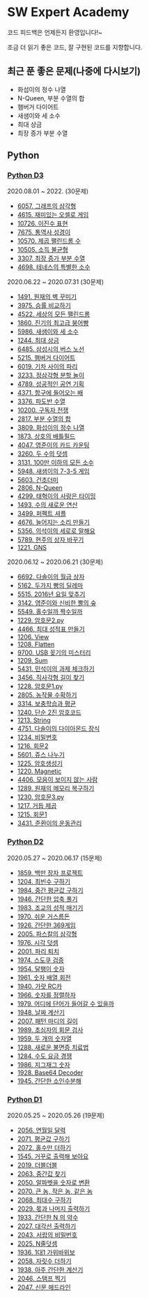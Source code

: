 # SW Expert Academy

코드 피드백은 언제든지 환영입니다!~

조금 더 읽기 좋은 코드, 잘 구현된 코드를 지향합니다.

## 최근 푼 좋은 문제(나중에 다시보기)

- 화섭이의 정수 나열
- N-Queen, 부분 수열의 합
- 햄버거 다이어트
- 새샘이와 세 소수
- 최대 상금
- 최장 증가 부분 수열

## Python

### [Python D3](./Python%20D3/)

2020.08.01 ~ 2022. (30문제)

- [6057. 그래프의 삼각형](./Python%20D3/6057.%20그래프의%20삼각형.py)
- [4615. 재미있는 오셀로 게임](./Python%20D3/4615.%20재미있는%20오셀로%20게임.py)
- [10726. 이진수 표현](./Python%20D3/10726.%20이진수%20표현.py)
- [7675. 통역사 성경이](./Python%20D3/7675.%20통역사%20성경이.py)
- [10570. 제곱 팰린드롬 수](./Python%20D3/10570.%20제곱%20팰린드롬%20수.py)
- [10505. 소득 불균형](./Python%20D3/10505.%20소득%20불균형.py)
- [3307. 최장 증가 부분 수열](./Python%20D3/3307.%20최장%20증가%20부분%20수열.py)
- [4698. 테네스의 특별한 소수](./Python%20D3/4698.%20테네스의%20특별한%20소수.py)

2020.06.22 ~ 2020.07.31 (30문제)

- [1491. 원재의 벽 꾸미기](Python%20D3/1491.%20원재의%20벽%20꾸미기.py)
- [3975. 승률 비교하기](./Python%20D3/3975.%20승률%20비교하기.py)
- [4522. 세상의 모든 팰린드롬](./Python%20D3/4522.%20세상의%20모든%20팰린드롬.py)
- [1860. 진기의 최고급 붕어빵](./Python%20D3/1860.%20진기의%20최고급%20붕어빵.py)
- [5986. 새샘이와 세 소수](./Python%20D3/5986.%20새샘이와%20세%20소수.py)
- [1244. 최대 상금](Python%20D3/1244.%20최대%20상금.py)
- [6485. 삼성시의 버스 노선](./Python%20D3/6485.%20삼성시의%20버스%20노선.py)
- [5215. 햄버거 다이어트](./Python%20D3/5215.%20햄버거%20다이어트.py)
- [6019. 기차 사이의 파리](./Python%20D3/6019.%20기차%20사이의%20파리.py)
- [3233. 정삼각형 분할 놀이](./Python%20D3/3233.%20정삼각형%20분할%20놀이.py)
- [4789. 성공적인 공연 기획](Python%20D3/4789.%20성공적인%20공연%20기획.py)
- [4371. 항구에 들어오는 배](./Python%20D3/4371.%20항구에%20들어오는%20배.py)
- [3376. 파도반 수열](./Python%20D3/3376.%20파도반%20수열.py)
- [10200. 구독자 전쟁](./Python%20D3/10200.%20구독자%20전쟁.py)
- [2817. 부분 수열의 합](./Python%20D3/2817.%20부분%20수열의%20합.py)
- [3809. 화섭이의 정수 나열](./Python%20D3/3809.%20화섭이의%20정수%20나열.py)
- [1873. 상호의 배틀필드](./Python%20D3/1873.%20상호의%20배틀필드.py)
- [4047. 영준이의 카드 카운팅](./Python%20D3/4047.%20영준이의%20카드%20카운팅.py)
- [3260. 두 수의 덧셈](./Python%20D3/3260.%20두%20수의%20덧셈.py)
- [3131. 100만 이하의 모든 소수](./Python%20D3/3131.%20100만%20이하의%20모든%20소수.py)
- [5948. 새샘이의 7-3-5 게임](./Python%20D3/5948.%20새샘이의%207-3-5%20게임.py)
- [5603. 건초더미](./Python%20D3/5603.%20건초더미.py)
- [2806. N-Queen](./Python%20D3/2806.%20N-Queen.py)
- [4299. 태혁이의 사랑은 타이밍](./Python%20D3/4299.%20태혁이의%20사랑은%20타이밍.py)
- [1493. 수의 새로운 연산](./Python%20D3/1493.%20수의%20새로운%20연산.py)
- [3499. 퍼펙트 셔플](./Python%20D3/3499.%20퍼펙트%20셔플.py)
- [4676. 늘어지는 소리 만들기](./Python%20D3/4676.%20늘어지는%20소리%20만들기.py)
- [5356. 의석이의 세로로 말해요](./Python%20D3/5356.%20의석이의%20세로로%20말해요.py)
- [5789. 현주의 상자 바꾸기](./Python%20D3/5789.%20현주의%20상자%20바꾸기.py)
- [1221. GNS](./Python%20D3/1221.%20GNS.py)

2020.06.12 ~ 2020.06.21 (30문제)

- [6692. 다솔이의 월급 상자](./Python%20D3/6692.%20다솔이의%20월급%20상자.py)
- [5162. 두가지 빵의 딜레마](./Python%20D3/5162.%20두가지%20빵의%20딜레마.py)
- [5515. 2016년 요일 맞추기](./Python%20D3/5515.%202016년%20요일%20맞추기.py)
- [3142. 영준이와 신비한 뿔의 숲](./Python%20D3/3142.%20영준이와%20신비한%20뿔의%20숲.py)
- [5549. 홀수일까 짝수일까](./Python%20D3/5549.%20홀수일까%20짝수일까.py)
- [1229. 암호문2.py](./Python%20D3/1229.%20암호문2.py)
- [4466. 최대 성적표 만들기](./Python%20D3/4466.%20최대%20성적표%20만들기.py)
- [1206. View](./Python%20D3/1206.%20View.py)
- [1208. Flatten](./Python%20D3/1208.%20Flatten.py)
- [9700. USB 꽂기의 미스터리](./Python%20D3/9700.%20USB%20꽂기의%20미스터리.py)
- [1209. Sum](./Python%20D3/1209.%20Sum.py)
- [5431. 민석이의 과제 체크하기](./Python%20D3/5431.%20민석이의%20과제%20체크하기.py)
- [3456. 직사각형 길이 찾기](./Python%20D3/3456.%20직사각형%20길이%20찾기.py)
- [1228. 암호문1.py](./Python%20D3/1228.%20암호문1.py)
- [2805. 농작물 수확하기](./Python%20D3/2805.%20농작물%20수확하기.py)
- [3314. 보충학습과 평균](./Python%20D3/3314.%20보충학습과%20평균.py)
- [1240. 단순 2진 암호코드](./Python%20D3/1240.%20단순%202진%20암호코드.py)
- [1213. String](./Python%20D3/1213.%20String.py)
- [4751. 다솔이의 다이아몬드 장식](./Python%20D3/4751.%20다솔이의%20다이아몬드%20장식.py)
- [1234. 비밀번호](./Python%20D3/1234.%20비밀번호.py)
- [1216. 회문2](./Python%20D3/1216.%20회문2.py)
- [5601. 쥬스 나누기](./Python%20D3/5601.%20쥬스%20나누기.py)
- [1225. 암호생성기](./Python%20D3/1225.%20암호생성기.py)
- [1220. Magnetic](./Python%20D3/1220.%20Magnetic.py)
- [4406. 모음이 보이지 않는 사람](./Python%20D3/4406.%20모음이%20보이지%20않는%20사람.py)
- [1289. 원재의 메모리 복구하기](./Python%20D3/1289.%20원재의%20메모리%20복구하기.py)
- [1230. 암호문3.py](./Python%20D3/1230.%20암호문3.py)
- [1217. 거듭 제곱](./Python%20D3/1217.%20거듭%20제곱.py)
- [1215. 회문1](./Python%20D3/1215.%20회문1.py)
- [3431. 준환이의 운동관리](./Python%20D3/3431.%20준환이의%20운동관리.txt)

### [Python D2](./Python%20D2/)

2020.05.27 ~ 2020.06.17 (15문제)

- [1859. 백만 장자 프로젝트](./Python%20D2/1859.%20백만%20장자%20프로젝트.py)
- [1204. 최빈수 구하기](./Python%20D2/1204.%20최빈수%20구하기.py)
- [1984. 중간 평균값 구하기](./Python%20D2/1984.%20중간%20평균값%20구하기.py)
- [1946. 간단한 압축 풀기](./Python%20D2/1946.%20간단한%20압축%20풀기.py)
- [1983. 조교의 성적 매기기](./Python%20D2/1983.%20조교의%20성적%20매기기.py)
- [1970. 쉬운 거스름돈](./Python%20D2/1970.%20쉬운%20거스름돈.py)
- [1926. 간단한 369게임](./Python%20D2/1926.%20간단한%20369게임.py)
- [2005. 파스칼의 삼각형](./Python%20D2/2005.%20파스칼의%20삼각형.py)
- [1976. 시각 덧셈](./Python%20D2/1976.%20시각%20덧셈.py)
- [2001. 파리 퇴치](./Python%20D2/2001.%20파리%20퇴치.py)
- [1974. 스도쿠 검증](./Python%20D2/1974.%20스도쿠%20검증.py)
- [1954. 달팽이 숫자](./Python%20D2/1954.%20달팽이%20숫자.py)
- [1961. 숫자 배열 회전](./Python%20D2/1961.%20숫자%20배열%20회전.py)
- [1940. 가랏 RC카](./Python%20D2/1940.%20가랏%20RC카.py)
- [1966. 숫자를 정렬하자](./Python%20D2/1966.%20숫자를%20정렬하자.py)
- [1979. 어디에 단어가 들어갈 수 있을까](./Python%20D2/1979.%20어디에%20단어가%20들어갈%20수%20있을까.py)
- [1948. 날짜 계산기](./Python%20D2/1948.%20날짜%20계산기.py)
- [2007. 패턴 마디의 길이](./Python%20D2/2007.%20패턴%20마디의%20길이.py)
- [1989. 초심자의 회문 검사](./Python%20D2/1989.%20초심자의%20회문%20검사.py)
- [1959. 두 개의 숫자열](./Python%20D2/1959.%20두%20개의%20숫자열.py)
- [1288. 새로운 불면증 치료법](.Python%20D2/1288.%20새로운%20불면증%20치료법.py)
- [1284. 수도 요금 경쟁](./Python%20D2/1284.%20수도%20요금%20경쟁.py)
- [1986. 지그재그 숫자](./Python%20D2/1986.%20지그재그%20숫자.py)
- [1928. Base64 Decoder](./Python%20D2/1928.%20Base64%20Decoder.py)
- [1945. 간단한 소인수분해](./Python%20D2/1945.%20간단한%20소인수분해.py)

### [Python D1](./Python%20D1/)

2020.05.25 ~ 2020.05.26 (19문제)

- [2056. 연월일 달력](./Python%20D1/2056.%20연월일%20달력.py)
- [2071. 평균값 구하기](./Python%20D1/2071.%20평균값%20구하기.py)
- [2072. 홀수만 더하기](./Python%20D1/2072.%20홀수만%20더하기.py)
- [1545. 거꾸로 출력해 보아요](./Python%20D1/1545.%20거꾸로%20출력해%20보아요.py)
- [2019. 더블더블](./Python%20D1/2019.%20더블더블.py)
- [2063. 중간값 찾기](./Python%20D1/2063.%20중간값%20찾기.py)
- [2050. 알파벳을 숫자로 변환](./Python%20D1/2050.%20알파벳을%20숫자로%20변환.py)
- [2070. 큰 놈, 작은 놈, 같은 놈](./Python%20D1/2070.%20큰%20놈,%20작은%20놈,%20같은%20놈.py)
- [2068. 최대수 구하기](./Python%20D1/2068.%20최대수%20구하기.py)
- [2029. 몫과 나머지 출력하기](./Python%20D1/2029.%20몫과%20나머지%20출력하기.py)
- [1933. 간단한 N 의 약수](./Python%20D1/1933.%20간단한%20N%20의%20약수.py)
- [2027. 대각선 출력하기](./Python%20D1/2027.%20대각선%20출력하기.py)
- [2043. 서랍의 비밀번호](./Python%20D1/2043.%20서랍의%20비밀번호.py)
- [2025. N줄덧셈](./Python%20D1/2025.%20N줄덧셈.py)
- [1936. 1대1 가위바위보](./Python%20D1/1936.%201대1%20가위바위보.py)
- [2058. 자릿수 더하기](./Python%20D1/2058.%20자릿수%20더하기.py)
- [1938. 아주 간단한 계산기](./Python%20D1/1938.%20아주%20간단한%20계산기.py)
- [2046. 스탬프 찍기](./Python%20D1/2046.%20스탬프%20찍기.py)
- [2047. 신문 헤드라인](./Python%20D1/2047.%20신문%20헤드라인.py)
